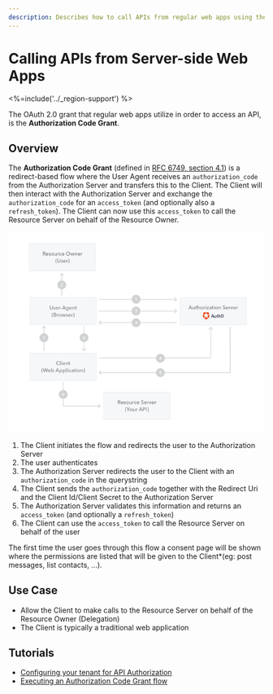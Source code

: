 ```yaml
---
description: Describes how to call APIs from regular web apps using the  Authentication Code Grant.
---
```


# Calling APIs from Server-side Web Apps
<%=include('../_region-support') %>

The OAuth 2.0 grant that regular web apps utilize in order to access an API, is the **Authorization Code Grant**.

## Overview

The **Authorization Code Grant** (defined in [RFC 6749, section 4.1](https://tools.ietf.org/html/rfc6749#section-4.1)) is a redirect-based flow where the User Agent receives an `authorization_code` from the Authorization Server and transfers this to the Client. The Client will then interact with the Authorization Server and exchange the `authorization_code` for an `access_token` (and optionally also a `refresh_token`). The Client can now use this `access_token` to call the Resource Server on behalf of the Resource Owner.

![Authorization Code Grant](/media/articles/api-auth/authorization-code-grant.png)

 1. The Client initiates the flow and redirects the user to the Authorization Server
 2. The user authenticates
 3. The Authorization Server redirects the user to the Client with an `authorization_code` in the querystring
 4. The Client sends the `authorization_code` together with the Redirect Uri and the Client Id/Client Secret to the Authorization Server
 5. The Authorization Server validates this information and returns an `access_token` (and optionally a `refresh_token`)
 6. The Client can use the `access_token` to call the Resource Server on behalf of the user

The first time the user goes through this flow a consent page will be shown where the permissions are listed that will be given to the Client*(eg: post messages, list contacts, ...).

## Use Case

 - Allow the Client to make calls to the Resource Server on behalf of the Resource Owner (Delegation)
 - The Client is typically a traditional web application

 ## Tutorials

  - [Configuring your tenant for API Authorization](/api-auth/tutorials/configuring-tenant-for-api-auth)
  - [Executing an Authorization Code Grant flow](/api-auth/tutorials/authorization-code-grant)

